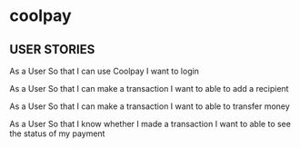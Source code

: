 # coolpay

## USER STORIES

As a User
So that I can use Coolpay
I want to  login

As a User
So that I can make a transaction
I want to able to add a recipient

As a User
So that I can make a transaction
I want to able to transfer money

As a User
So that I know whether I made a transaction
I want to able to see the status of my payment